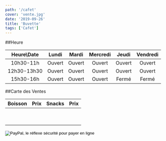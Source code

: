 ```yaml
---
path: '/cafet'
cover: 'vente.jpg'
date: '2019-09-26'
title: 'Buvette'
tags: ['Cafet']
---
```







##Heure

| Heure\Date 	| Lundi 	| Mardi 	| Mercredi 	| Jeudi 	| Vendredi 	|
|:-----------:	|:------:	|:------:	|:--------:	|:------:	|:--------:	|
| 10h30-11h 	| Ouvert 	| Ouvert 	| Ouvert 	| Ouvert 	| Ouvert 	|
| 12h30-13h30 	| Ouvert 	| Ouvert 	| Ouvert 	| Ouvert 	| Ouvert 	|
| 15h30-16h 	| Ouvert 	| Ouvert 	| Ouvert 	| Fermé 	| Fermé 	|



##Carte des Ventes

| Boisson | Prix | Snacks | Prix |
| ------ | ------ | ------ | ------ |
| | | | |
| | | | |
| | | | |
| | | | |
| | | | |
| | | | |
| | | | |
| | | | |
| | | | |




<form action="https://www.paypal.com/cgi-bin/webscr" method="post" target="_top">
    <input type="hidden" name="cmd" value="_s-xclick">
    <input type="hidden" name="hosted_button_id" value="EJG6W4GY2L898">
    <input type="image" src="https://www.paypalobjects.com/fr_FR/FR/i/btn/btn_buynowCC_LG.gif" border="0" name="submit" alt="PayPal, le réflexe sécurité pour payer en ligne">
    <img alt="" border="0" src="https://www.paypalobjects.com/fr_FR/i/scr/pixel.gif" width="1" height="1">
</form>
